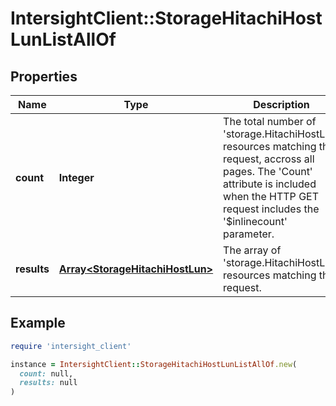 # IntersightClient::StorageHitachiHostLunListAllOf

## Properties

| Name | Type | Description | Notes |
| ---- | ---- | ----------- | ----- |
| **count** | **Integer** | The total number of &#39;storage.HitachiHostLun&#39; resources matching the request, accross all pages. The &#39;Count&#39; attribute is included when the HTTP GET request includes the &#39;$inlinecount&#39; parameter. | [optional] |
| **results** | [**Array&lt;StorageHitachiHostLun&gt;**](StorageHitachiHostLun.md) | The array of &#39;storage.HitachiHostLun&#39; resources matching the request. | [optional] |

## Example

```ruby
require 'intersight_client'

instance = IntersightClient::StorageHitachiHostLunListAllOf.new(
  count: null,
  results: null
)
```

